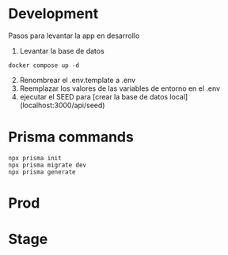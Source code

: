 # Development
Pasos para levantar la app en desarrollo


1. Levantar la base de datos
```
docker compose up -d
```
2. Renombrear el .env.template a .env
3. Reemplazar los valores de las variables de entorno en el .env
4. ejecutar el SEED para [crear la base de datos local] (localhost:3000/api/seed)

# Prisma commands
```
npx prisma init
npx prisma migrate dev
npx prisma generate
```



# Prod


# Stage